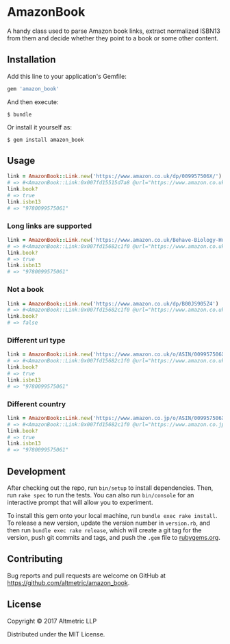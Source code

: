 # AmazonBook

A handy class used to parse Amazon book links, extract normalized ISBN13 from them and decide whether they point to a book or some other content.

## Installation

Add this line to your application's Gemfile:

```ruby
gem 'amazon_book'
```

And then execute:

    $ bundle

Or install it yourself as:

    $ gem install amazon_book

## Usage

```ruby
link = AmazonBook::Link.new('https://www.amazon.co.uk/dp/009957506X/')
# => #<AmazonBook::Link:0x007fd15515d7a8 @url="https://www.amazon.co.uk/dp/009957506X/">
link.book?
# => true
link.isbn13
# => "9780099575061"
```

### Long links are supported
```ruby
link = AmazonBook::Link.new('https://www.amazon.co.uk/Behave-Biology-Humans-Best-Worst-x/dp/009957506X/ref=sr_1_1?ie=UTF8&qid=150009226&sr=8-1&keywords=behave')
# => #<AmazonBook::Link:0x007fd15682c1f0 @url="https://www.amazon.co.uk/Behave-Biology-Humans-Best-Worst-x/dp/009957506X/ref=sr_1_1?ie=UTF8&qid=1502369566&sr=8-1&keywords=behave">
link.book?
# => true
link.isbn13
# => "9780099575061"
```

### Not a book
```ruby
link = AmazonBook::Link.new('https://www.amazon.co.uk/dp/B00JS905Z4')
# => #<AmazonBook::Link:0x007fd15682c1f0 @url="https://www.amazon.co.uk/dp/B00JS905Z4">
link.book?
# => false
```

### Different url type
```ruby
link = AmazonBook::Link.new('https://www.amazon.co.uk/o/ASIN/009957506X/')
# => #<AmazonBook::Link:0x007fd15682c1f0 @url="https://www.amazon.co.uk/o/ASIN/009957506X/">
link.book?
# => true
link.isbn13
# => "9780099575061"
```

### Different country
```ruby
link = AmazonBook::Link.new('https://www.amazon.co.jp/o/ASIN/009957506X/')
# => #<AmazonBook::Link:0x007fd15682c1f0 @url="https://www.amazon.co.jp/o/ASIN/009957506X/">
link.book?
# => true
link.isbn13
# => "9780099575061"
```

## Development

After checking out the repo, run `bin/setup` to install dependencies. Then, run `rake spec` to run the tests. You can also run `bin/console` for an interactive prompt that will allow you to experiment.

To install this gem onto your local machine, run `bundle exec rake install`. To release a new version, update the version number in `version.rb`, and then run `bundle exec rake release`, which will create a git tag for the version, push git commits and tags, and push the `.gem` file to [rubygems.org](https://rubygems.org).

## Contributing

Bug reports and pull requests are welcome on GitHub at https://github.com/altmetric/amazon_book.

## License

Copyright © 2017 Altmetric LLP

Distributed under the MIT License.
